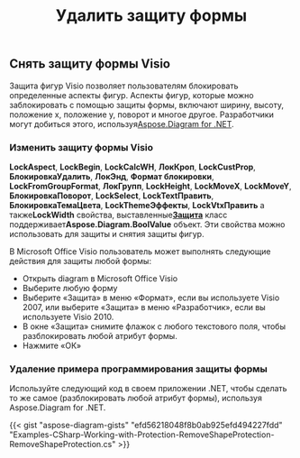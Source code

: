 ﻿---
title: Удалить защиту формы
type: docs
weight: 20
url: /ru/net/remove-shape-protection/
description: В этом разделе объясняется, как снять защиту формы.
---
## **Снять защиту формы Visio**
 Защита фигур Visio позволяет пользователям блокировать определенные аспекты фигур. Аспекты фигур, которые можно заблокировать с помощью защиты формы, включают ширину, высоту, положение x, положение y, поворот и многое другое. Разработчики могут добиться этого, используя[Aspose.Diagram for .NET](https://products.aspose.com/diagram/net/).
### **Изменить защиту формы Visio**
**LockAspect**, **LockBegin**, **LockCalcWH**, **ЛокКроп**, **LockCustProp**, **БлокировкаУдалить**, **ЛокЭнд**, **Формат блокировки**, **LockFromGroupFormat**, **ЛокГрупп**, **LockHeight**, **LockMoveX**, **LockMoveY**, **БлокировкаПоворот**, **LockSelect**, **LockTextПравить**, **БлокировкаТемаЦвета**, **LockThemeЭффекты**, **LockVtxПравить** а также**LockWidth** свойства, выставленные[**Защита**](http://www.aspose.com/api/net/diagram/aspose.diagram/Protection) класс поддерживает**Aspose.Diagram.BoolValue** объект. Эти свойства можно использовать для защиты и снятия защиты фигур.

В Microsoft Office Visio пользователь может выполнять следующие действия для защиты любой формы:

- Открыть diagram в Microsoft Office Visio
- Выберите любую форму
- Выберите «Защита» в меню «Формат», если вы используете Visio 2007, или выберите «Защита» в меню «Разработчик», если вы используете Visio 2010.
- В окне «Защита» снимите флажок с любого текстового поля, чтобы разблокировать любой атрибут формы.
- Нажмите «ОК»
### **Удаление примера программирования защиты формы**
Используйте следующий код в своем приложении .NET, чтобы сделать то же самое (разблокировать любой атрибут формы), используя Aspose.Diagram for .NET.

{{< gist "aspose-diagram-gists" "efd56218048f8b0ab925efd494227fdd" "Examples-CSharp-Working-with-Protection-RemoveShapeProtection-RemoveShapeProtection.cs" >}}
